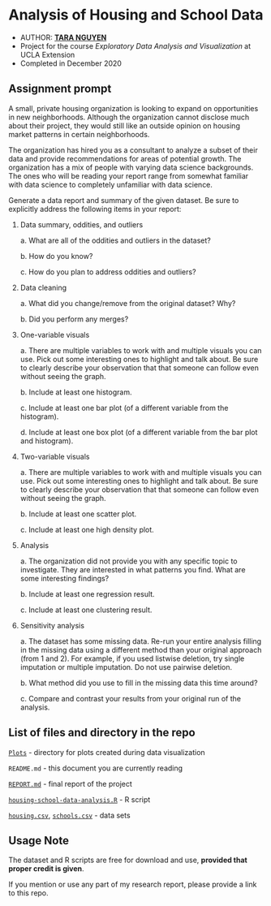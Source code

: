 # Analysis of Housing and School Data

- AUTHOR: [**TARA NGUYEN**](https://www.linkedin.com/in/taranguyen264/)
- Project for the course *Exploratory Data Analysis and Visualization* at UCLA Extension
- Completed in December 2020

## Assignment prompt

A small, private housing organization is looking to expand on opportunities in new neighborhoods. Although the organization cannot disclose much about their project, they would still like an outside opinion on housing market patterns in certain neighborhoods.

The organization has hired you as a consultant to analyze a subset of their data and provide recommendations for areas of potential growth. The organization has a mix of people with varying data science backgrounds. The ones who will be reading your report range from somewhat familiar with data science to completely unfamiliar with data science.

Generate a data report and summary of the given dataset. Be sure to explicitly address the following items in your report:
1. Data summary, oddities, and outliers

    a. What are all of the oddities and outliers in the dataset?
    
    b. How do you know?
    
    c. How do you plan to address oddities and outliers?
    
2. Data cleaning

    a. What did you change/remove from the original dataset? Why?

    b. Did you perform any merges?
    
3. One-variable visuals

    a. There are multiple variables to work with and multiple visuals you can use. Pick out some interesting ones to highlight and talk about. Be sure to clearly describe your observation that that someone can follow even without seeing the graph.

    b. Include at least one histogram.

    c. Include at least one bar plot (of a different variable from the histogram).

    d. Include at least one box plot (of a different variable from the bar plot and histogram).

4. Two-variable visuals

    a. There are multiple variables to work with and multiple visuals you can use. Pick out some interesting ones to highlight and talk about. Be sure to clearly describe
your observation that that someone can follow even without seeing the graph.

    b. Include at least one scatter plot.

    c. Include at least one high density plot.

5. Analysis

    a. The organization did not provide you with any specific topic to investigate. They are interested in what patterns you find. What are some interesting findings?

    b. Include at least one regression result.

    c. Include at least one clustering result.

6. Sensitivity analysis

    a. The dataset has some missing data. Re-run your entire analysis filling in the missing data using a different method than your original approach (from 1 and 2). For example, if you used listwise deletion, try single imputation or multiple imputation. Do not use pairwise deletion.

    b. What method did you use to fill in the missing data this time around?

    c. Compare and contrast your results from your original run of the analysis.

## List of files and directory in the repo

[`Plots`](Plots) - directory for plots created during data visualization

`README.md` - this document you are currently reading

[`REPORT.md`](REPORT.md) - final report of the project

[`housing-school-data-analysis.R`](housing-school-data-analysis.R) - R script

[`housing.csv`](housing.csv), [`schools.csv`](schools.csv) - data sets

## Usage Note

The dataset and R scripts are free for download and use, **provided that proper credit is given**.

If you mention or use any part of my research report, please provide a link to this repo.
